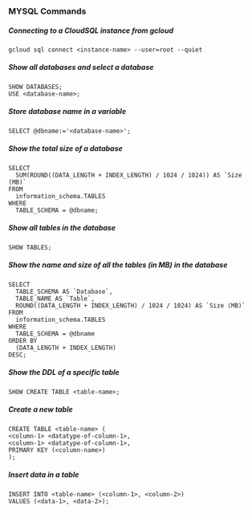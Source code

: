 ### MYSQL Commands

##### Connecting to a CloudSQL instance from gcloud
```
gcloud sql connect <instance-name> --user=root --quiet
```

##### Show all databases and select a database
```
SHOW DATABASES;
USE <database-name>;
```

##### Store database name in a variable 
```
SELECT @dbname:='<database-name>';
```

##### Show the total size of a database
```
SELECT
  SUM(ROUND((DATA_LENGTH + INDEX_LENGTH) / 1024 / 1024)) AS `Size (MB)`
FROM
  information_schema.TABLES
WHERE 
  TABLE_SCHEMA = @dbname;
```

##### Show all tables in the database
```
SHOW TABLES;
```

##### Show the name and size of all the tables (in MB) in the database
```
SELECT
  TABLE_SCHEMA AS `Database`,
  TABLE_NAME AS `Table`,
  ROUND((DATA_LENGTH + INDEX_LENGTH) / 1024 / 1024) AS `Size (MB)`
FROM
  information_schema.TABLES
WHERE 
  TABLE_SCHEMA = @dbname
ORDER BY
  (DATA_LENGTH + INDEX_LENGTH)
DESC;
```

##### Show the DDL of a specific table
```
SHOW CREATE TABLE <table-name>;
```

##### Create a new table
```
CREATE TABLE <table-name> (
<column-1> <datatype-of-column-1>,
<column-1> <datatype-of-column-1>,
PRIMARY KEY (<column-name>)
);
```

##### Insert data in a table
```
INSERT INTO <table-name> (<column-1>, <column-2>)
VALUES (<data-1>, <data-2>);
```
